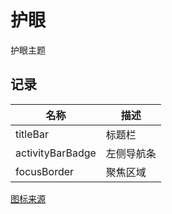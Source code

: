 # 护眼

护眼主题

## 记录

| 名称             | 描述       |
| ---------------- | ---------- |
| titleBar         | 标题栏     |
| activityBarBadge | 左侧导航条 |
| focusBorder      | 聚焦区域   |

[图标来源](https://www.iconfinder.com/icons/2291003/alien_eye_face_emoji_emotion_icon)

